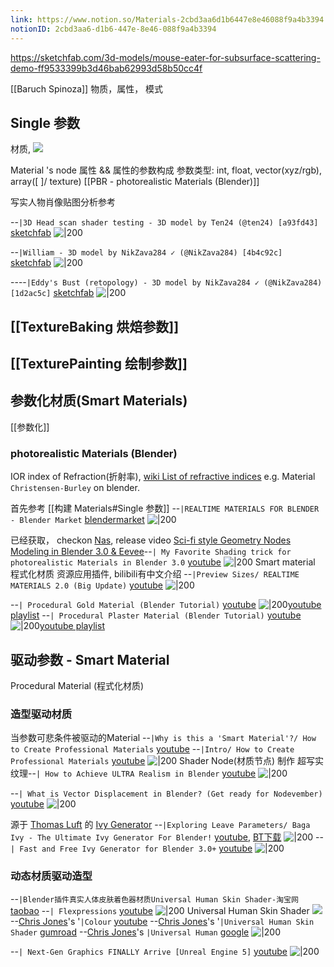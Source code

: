 ```yaml
---
link: https://www.notion.so/Materials-2cbd3aa6d1b6447e8e46088f9a4b3394
notionID: 2cbd3aa6-d1b6-447e-8e46-088f9a4b3394
---
```

https://sketchfab.com/3d-models/mouse-eater-for-subsurface-scattering-demo-ff9533399b3d46bab62993d58b50cc4f


[[Baruch Spinoza]] 物质，属性， 模式


## Single 参数
材质, 
![](https://i.imgur.com/Mtda4tW.png)

Material 's node  属性 && 属性的参数构成
参数类型: int, float, vector(xyz/rgb), array([ ]/ texture) 
[[PBR - photorealistic Materials (Blender)]]

写实人物肖像贴图分析参考

--`|3D Head scan shader testing - 3D model by Ten24 (@ten24) [a93fd43]` [sketchfab](https://sketchfab.com/3d-models/3d-head-scan-shader-testing-a93fd43dd1eb485eb8bcb9f5afae50d8)
![|200](https://media.sketchfab.com/models/a93fd43dd1eb485eb8bcb9f5afae50d8/thumbnails/65c87e099e064413ab1c4eadf0b6de1f/1920x1080.jpeg)

--`|William - 3D model by NikZava284 ✓ (@NikZava284) [4b4c92c]` [sketchfab](https://sketchfab.com/3d-models/william-4b4c92c011bf4a2390cb50d44b8f561c)
![|200](https://media.sketchfab.com/models/4b4c92c011bf4a2390cb50d44b8f561c/thumbnails/ca423af7658a4271b5f82f4a603e71b3/13322c5c78154141a1c9c2a5a1383795.jpeg)

----`|Eddy's Bust (retopology) - 3D model by NikZava284 ✓ (@NikZava284) [1d2ac5c]` [sketchfab](https://sketchfab.com/3d-models/eddys-bust-retopology-1d2ac5cd77c24df4bb56003e1035d2a3)
![|200](https://media.sketchfab.com/models/1d2ac5cd77c24df4bb56003e1035d2a3/thumbnails/da35bdb9731b4f19849041891df345f5/5bc7d7e22bd64c379530f2a4c9541769.jpeg)





## [[TextureBaking 烘焙参数]] 

## [[TexturePainting 绘制参数]]










## 参数化材质(Smart Materials)
[[参数化]]
### photorealistic Materials (Blender)
IOR index of Refraction(折射率),  [wiki List of refractive indices](https://en.wikipedia.org/wiki/List_of_refractive_indices)  e.g. Material `Christensen-Burley` on blender.

首先参考  [[构建 Materials#Single 参数]]
--`|REALTIME MATERIALS FOR BLENDER - Blender Market` [blendermarket](https://blendermarket.com/products/realtime-materials-for-blender)
![|200](https://d1231c29xbpffx.cloudfront.net/store/product/166835/image/14ad20333d2ef17023596e4210014b80.png?Expires=1669593988&Signature=PLoqvS7vtLtfFoYj1nnsoS1pfZVdderqeKKz~QbE9QVu-irvKyG00vqiFfh6bi5VFwe5sUxbq72DGQ6XeKodXaVSHSUj0dEZnbz~3K8vSG6GtP5zI-hnvtKO7sLdsTLbP5EzveZjjhePFSo0A7pQy5x0TGqPrOuES1dQdrFOtd-nyxW0hUgHydkH6qjGpld9oUE~J-G-fqq93Rfj7466brB4kyZb87gZ3oVPqm2Ag1M~2DLTzhj~uTSfBtorfHKjiFCTFdbSq1IgL3pldp4XIKiIlUF8QO3ondVAKyuKfjXcEgQzEPt9O7N~d9xm7lnxCv2cP-vxGvcVCEdyR0OFag__&Key-Pair-Id=APKAIN6COYBF3ZQW7OQQ)

已经获取， checkon [Nas](https://carllx.fr3.quickconnect.to/?launchApp=SYNO.SDS.DownloadStation.Application&SynoToken=fYCfovd9NWOnY), release video  [Sci-fi style Geometry Nodes Modeling in Blender 3.0 & Eevee](https://www.youtube.com/watch?v=LgQSBcKwUCM)--`| My Favorite Shading trick for photorealistic Materials in Blender 3.0` [youtube](https://www.youtube.com/watch?v=GATq1rIeC6Y?t=49)
![|200](https://i.ytimg.com/vi/GATq1rIeC6Y/hqdefault.jpg)
Smart material 程式化材质 资源应用插件, bilibili有中文介绍 --`|Preview Sizes/ REALTIME MATERIALS 2.0 (Big Update)` [youtube](https://youtu.be/PY4aNT91ZU8?t=23)
![|200](https://i.ytimg.com/vi/PY4aNT91ZU8/hqdefault.jpg)

--`| Procedural Gold Material (Blender Tutorial)` [youtube](https://youtu.be/XXZtuPVTU6o?t=4)
![|200](https://i.ytimg.com/vi/XXZtuPVTU6o/hqdefault.jpg)[youtube playlist](https://www.youtube.com/playlist?list=PLsGl9GczcgBv6Y6zhWqbj2GvivukcekYq)
--`| Procedural Plaster Material (Blender Tutorial)` [youtube](https://youtu.be/EwB3HWcUdEk?t=90)
![|200](https://i.ytimg.com/vi/EwB3HWcUdEk/hqdefault.jpg)[youtube playlist](https://www.youtube.com/playlist?list=PLsGl9GczcgBv6Y6zhWqbj2GvivukcekYq)
## 驱动参数 - Smart Material
Procedural Material (程式化材质)
### 造型驱动材质
当参数可悲条件被驱动的Material
--`|Why is this a 'Smart Material'?/ How to Create Professional Materials` [youtube](https://youtu.be/-x-b2U-MSgc?t=638)
--`|Intro/ How to Create Professional Materials` [youtube](https://youtu.be/-x-b2U-MSgc?t=2)
![|200](https://i.ytimg.com/vi/-x-b2U-MSgc/hqdefault.jpg)
Shader Node(材质节点) 制作 超写实纹理--`| How to Achieve ULTRA Realism in Blender` [youtube](https://youtu.be/xbVK8-Ak-Ko?t=217)
![|200](https://i.ytimg.com/vi/xbVK8-Ak-Ko/hqdefault.jpg)

--`| What is Vector Displacement in Blender? (Get ready for Nodevember)` [youtube](https://youtu.be/ekaQPkEdudw?t=391)
![|200](https://i.ytimg.com/vi/ekaQPkEdudw/hqdefault.jpg)

源于  [Thomas Luft](http://graphics.uni-konstanz.de/mitarbeiter/luft.php?language=english)  的 [Ivy Generator](http://ivy-generator.com/) --`|Exploring Leave Parameters/ Baga Ivy - The Ultimate Ivy Generator For Blender!` [youtube](https://youtu.be/iRi0vqkyqIA?t=330), [BT下载](https://cgpeers.to/torrents.php?id=77300&torrentid=77204#torrent77204)
![|200](https://i.ytimg.com/vi/iRi0vqkyqIA/hqdefault.jpg)
--`| Fast and Free Ivy Generator for Blender 3.0+` [youtube](https://youtu.be/TAMY3FfED6g?t=34)
![|200](https://i.ytimg.com/vi/TAMY3FfED6g/hqdefault.jpg)


### 动态材质驱动造型
--`|Blender插件真实人体皮肤着色器材质Universal Human Skin Shader-淘宝网` [taobao](https://item.taobao.com/item.htm?spm=a230r.1.14.16.26542ac41IzHTK&id=680544433485&ns=1&abbucket=6#detail)
--`| Flexpressions` [youtube](https://youtu.be/gh6WbaYzwFc?t=2)
![|200](https://i.ytimg.com/vi/gh6WbaYzwFc/hqdefault.jpg)
Universal Human Skin Shader
![](https://i.imgur.com/5GCZIwf.png)
--[Chris Jones](https://www.youtube.com/@chrisjonestube)'s '`|Colour` [youtube](https://www.youtube.com/user/chrisjonestube)
--[Chris Jones](https://www.youtube.com/@chrisjonestube)'s '`|Universal Human Skin Shader` [gumroad](https://cjones.gumroad.com/l/nkrsw)
--[Chris Jones](https://www.youtube.com/@chrisjonestube)'s `|Universal Human` [google](https://sites.google.com/view/universalhuman)
![|200](https://lh5.googleusercontent.com/iRKOZB1XpWE_UvRT7Ting9Xs0rf3XG0NwWKuVBKO5YVLnIHUTUN1WymUhfrJL9Svb4UzGn3x_mz6IfAOOwhPVA8=w16383)



--`| Next-Gen Graphics FINALLY Arrive [Unreal Engine 5]` [youtube](https://youtu.be/gry36cT3TdI?t=400)
![|200](https://i.ytimg.com/vi/gry36cT3TdI/hqdefault.jpg)
